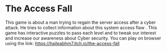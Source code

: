 # The Access Fall

This game is about a man trying to regain the server access after a cyber attack. He tries to collect information about this system access flaw . This game has interactive puzzles to pass each level and to tweak our interest and increase our awareness about Cyber security.
You can play on browser using the link:  https://haileabhm7.itch.io/the-access-fall
